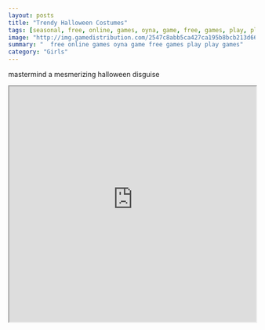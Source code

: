 ```yaml
---
layout: posts
title: "Trendy Halloween Costumes"
tags: [seasonal, free, online, games, oyna, game, free, games, play, play, games]
image: "http://img.gamedistribution.com/2547c8abb5ca427ca195b8bcb213d664.jpg"
summary: "  free online games oyna game free games play play games"
category: "Girls"
---
```


mastermind a mesmerizing halloween disguise

<iframe width="100%" height="480px;" src="http://flash.gamedistribution.com?game=2547c8abb5ca427ca195b8bcb213d664"></iframe>